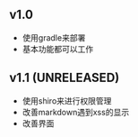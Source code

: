 v1.0
-----------------------
* 使用gradle来部署
* 基本功能都可以工作


v1.1 (UNRELEASED)
---------------------------
* 使用shiro来进行权限管理
* 改善markdown遇到xss的显示
* 改善界面